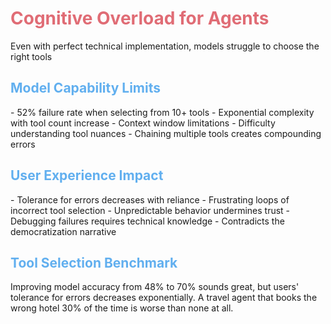 # Cognitive Overload for Agents

<SharedInfoBox title="The Selection Problem" type="warning" icon="🤯">
  Even with perfect technical implementation, models struggle to choose the right tools
</SharedInfoBox>

<div class="grid grid-cols-2 gap-4 mt-2">
<div>

## Model Capability Limits
<div class="text-sm">
- <span class="text-orange-300 font-bold">52% failure rate</span> when selecting from 10+ tools
- Exponential complexity with tool count increase
- Context window limitations
- Difficulty understanding tool nuances
- Chaining multiple tools creates compounding errors
</div>

## User Experience Impact
<div class="text-sm">
- <span class="text-orange-300 font-bold">Tolerance for errors decreases</span> with reliance
- Frustrating loops of incorrect tool selection
- Unpredictable behavior undermines trust
- Debugging failures requires technical knowledge
- Contradicts the democratization narrative
</div>

</div>
<div>

## Tool Selection Benchmark

<MCPChart 
  title="Tool Selection Accuracy" 
  :data="{
    labels: ['3 Tools', '5 Tools', '10 Tools', '15+ Tools'],
    datasets: [
      {
        label: 'GPT-4',
        data: [92, 87, 51, 38],
        backgroundColor: '#98C379'
      },
      {
        label: 'Claude 3',
        data: [94, 89, 48, 41],
        backgroundColor: '#61AFEF'
      }
    ]
  }"
/>

<MCPQuote author="Nuno Campos" title="LangGraph Lead">
  Improving model accuracy from 48% to 70% sounds great, but users' tolerance for errors decreases exponentially. A travel agent that books the wrong hotel 30% of the time is worse than none at all.
</MCPQuote>

</div>
</div>

<style>
h1 {
  color: #E06C75;
}
h2 {
  color: #61AFEF;
}
</style> 